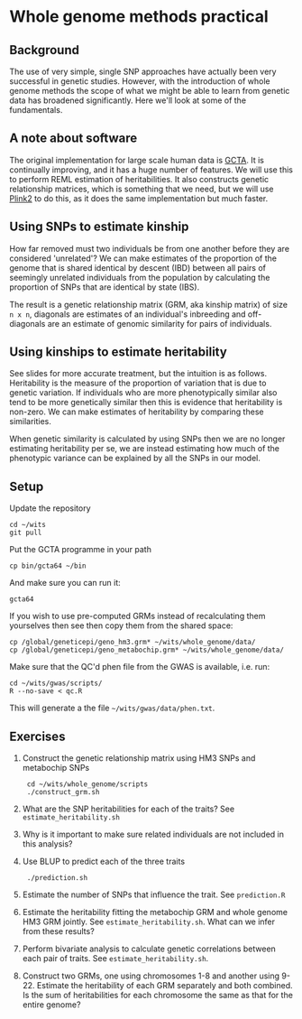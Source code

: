 Whole genome methods practical
==============================

## Background

The use of very simple, single SNP approaches have actually been very successful in genetic studies. However, with the introduction of whole genome methods the scope of what we might be able to learn from genetic data has broadened significantly. Here we'll look at some of the fundamentals.


## A note about software

The original implementation for large scale human data is [GCTA](http://www.complextraitgenomics.com/software/gcta/). It is continually improving, and it has a huge number of features. We will use this to perform REML estimation of heritabilities. It also constructs genetic relationship matrices, which is something that we need, but we will use [Plink2](https://www.cog-genomics.org/plink2/) to do this, as it does the same implementation but much faster.


## Using SNPs to estimate kinship

How far removed must two individuals be from one another before they are considered 'unrelated'? We can make estimates of the proportion of the genome that is shared identical by descent (IBD) between all pairs of seemingly unrelated individuals from the population by calculating the proportion of SNPs that are identical by state (IBS). 

The result is a genetic relationship matrix (GRM, aka kinship matrix) of size `n x n`, diagonals are estimates of an individual's inbreeding and off-diagonals are an estimate of genomic similarity for pairs of individuals.


## Using kinships to estimate heritability

See slides for more accurate treatment, but the intuition is as follows. Heritability is the measure of the proportion of variation that is due to genetic variation. If individuals who are more phenotypically similar also tend to be more genetically similar then this is evidence that heritability is non-zero. We can make estimates of heritability by comparing these similarities.

When genetic similarity is calculated by using SNPs then we are no longer estimating heritability per se, we are instead estimating how much of the phenotypic variance can be explained by all the SNPs in our model.

## Setup

Update the repository

    cd ~/wits
    git pull

Put the GCTA programme in your path

    cp bin/gcta64 ~/bin

And make sure you can run it:

    gcta64

If you wish to use pre-computed GRMs instead of recalculating them yourselves then see then copy them from the shared space:

    cp /global/geneticepi/geno_hm3.grm* ~/wits/whole_genome/data/
    cp /global/geneticepi/geno_metabochip.grm* ~/wits/whole_genome/data/

Make sure that the QC'd phen file from the GWAS is available, i.e. run:

    cd ~/wits/gwas/scripts/
    R --no-save < qc.R

This will generate a the file `~/wits/gwas/data/phen.txt`.

## Exercises

1. Construct the genetic relationship matrix using HM3 SNPs and metabochip SNPs

        cd ~/wits/whole_genome/scripts
        ./construct_grm.sh

2. What are the SNP heritabilities for each of the traits? See `estimate_heritability.sh`
3. Why is it important to make sure related individuals are not included in this analysis?
4. Use BLUP to predict each of the three traits

        ./prediction.sh

5. Estimate the number of SNPs that influence the trait. See `prediction.R`
6. Estimate the heritability fitting the metabochip GRM and whole genome HM3 GRM jointly. See `estimate_heritability.sh`. What can we infer from these results?
7. Perform bivariate analysis to calculate genetic correlations between each pair of traits. See `estimate_heritability.sh`.
8. Construct two GRMs, one using chromosomes 1-8 and another using 9-22. Estimate the heritability of each GRM separately and both combined. Is the sum of heritabilities for each chromosome the same as that for the entire genome?
